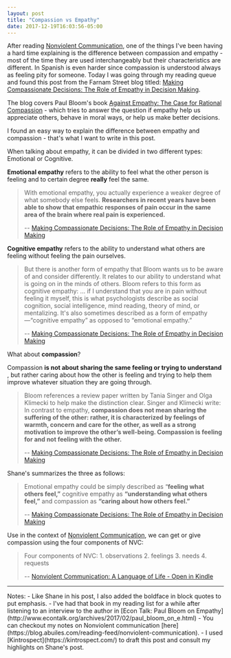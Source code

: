 ```yaml
---
layout: post
title: "Compassion vs Empathy"
date: 2017-12-19T16:03:56-05:00
---
```

After reading [Nonviolent Communication](https://blog.abuiles.com/reading-feed/nonviolent-communication), one of the things I've been having a hard time explaining is the difference between compassion and empathy - most of the time they are used interchangeably but their characteristics are different. In Spanish is even harder since compassion is understood always as feeling pity for someone. Today I was going through my reading queue and found this post from the Farnam Street blog titled: [Making Compassionate Decisions: The Role of Empathy in Decision Making](https://www.farnamstreetblog.com/2017/12/against-empathy/).

The blog covers Paul Bloom's book [Against Empathy: The Case for Rational Compassion](https://www.amazon.com/Against-Empathy-Case-Rational-Compassion/dp/0062339338) - which tries to answer the question if empathy help us appreciate others, behave in moral ways, or help us make better decisions.

I found an easy way to explain the difference between empathy and compassion - that's what I want to write in this post.

When talking about empathy, it can be divided in two different types: Emotional or Cognitive.

**Emotional empathy** refers to the ability to feel what the other person is feeling and to certain degree **really** feel the same.

> With emotional empathy, you actually experience a weaker degree of what somebody else feels. **Researchers in recent years have been able to show that empathic responses of pain occur in the same area of the brain where real pain is experienced.**
>
> -- [Making Compassionate Decisions: The Role of Empathy in Decision Making](https://www.farnamstreetblog.com/2017/12/against-empathy/)

**Cognitive empathy** refers to the ability to understand what others are feeling without feeling the pain ourselves.

> But there is another form of empathy that Bloom wants us to be aware of and consider differently. It relates to our ability to understand what is going on in the minds of others. Bloom refers to this form as cognitive empathy: … if I understand that you are in pain without feeling it myself, this is what psychologists describe as social cognition, social intelligence, mind reading, theory of mind, or mentalizing. It's also sometimes described as a form of empathy—“cognitive empathy” as opposed to “emotional empathy.”
>
> -- [Making Compassionate Decisions: The Role of Empathy in Decision Making](https://www.farnamstreetblog.com/2017/12/against-empathy/)

What about **compassion**?

Compassion **is not about sharing the same feeling or trying to understand** , but rather caring about how the other is feeling and trying to help them improve whatever situation they are going through.

> Bloom references a review paper written by Tania Singer and Olga Klimecki to help make the distinction clear. Singer and Klimecki write: In contrast to empathy, **compassion does not mean sharing the suffering of the other: rather, it is characterized by feelings of warmth, concern and care for the other, as well as a strong motivation to improve the other’s well-being. Compassion is feeling for and not feeling with the other.**
>
> -- [Making Compassionate Decisions: The Role of Empathy in Decision Making](https://www.farnamstreetblog.com/2017/12/against-empathy/)

Shane's summarizes the three as follows:

> Emotional empathy could be simply described as “**feeling what others feel,”** cognitive empathy as **“understanding what others feel,”** and compassion as **“caring about how others feel.”**
>
> -- [Making Compassionate Decisions: The Role of Empathy in Decision Making](https://www.farnamstreetblog.com/2017/12/against-empathy/)

Use in the context of [Nonviolent Communication](https://blog.abuiles.com/reading-feed/nonviolent-communication), we can get or give compassion using the four components of NVC:

> Four components of NVC: 1. observations 2. feelings 3. needs 4. requests
>
> --  [Nonviolent Communication: A Language of Life - Open in Kindle](kindle://book?action=open&asin=B014OISVU4&location=413)

<hr class="">
<div class="mt5"></div>
Notes:
- Like Shane in his post, I also added the boldface in block quotes to put emphasis.
- I've had that book in my reading list for a while after listening to an interview to the author in [Econ Talk: Paul Bloom on Empathy](http://www.econtalk.org/archives/2017/02/paul_bloom_on_e.html)
- You can checkout my notes on Nonviolent communication [here](https://blog.abuiles.com/reading-feed/nonviolent-communication).
- I used [Kintrospect](https://kintrospect.com/) to draft this post and consult my highlights on Shane's post.
